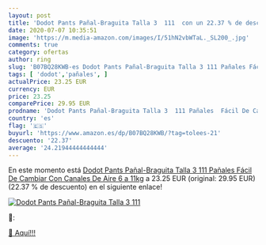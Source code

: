 ```yaml
---
layout: post
title: 'Dodot Pants Pañal-Braguita Talla 3  111  con un 22.37 % de descuento'
date: 2020-07-07 10:35:51
image: 'https://m.media-amazon.com/images/I/51hN2vbWTaL._SL200_.jpg'
comments: true
category: ofertas
author: ring
slug: 'B07BQ28KWB-es Dodot Pants Pañal-Braguita Talla 3 111 Pañales Fácil De...'
tags: [ 'dodot','pañales', ]
actualPrice: 23.25 EUR
currency: EUR
price: 23.25
comparePrice: 29.95 EUR
prodname: 'Dodot Pants Pañal-Braguita Talla 3  111 Pañales  Fácil De Cambiar Con Canales De Aire  6 a 11kg'
country: 'es'
flag: '🇪🇸'
buyurl: 'https://www.amazon.es/dp/B07BQ28KWB/?tag=tolees-21'
descuento: '22.37'
average: '24.21944444444444'
---
```


En este momento está [Dodot Pants Pañal-Braguita Talla 3  111 Pañales  Fácil De Cambiar Con Canales De Aire  6 a 11kg](https://www.amazon.es/dp/B07BQ28KWB/?tag=tolees-21) a 23.25 EUR (original: 29.95 EUR) (22.37 %  de descuento) en el siguiente enlace!

[![Dodot Pants Pañal-Braguita Talla 3  111 ](https://m.media-amazon.com/images/I/51hN2vbWTaL._SL200_.jpg)](https://www.amazon.es/dp/B07BQ28KWB/?tag=tolees-21)

🔎:


[🛒 Aquí!!!](https://www.amazon.es/dp/B07BQ28KWB/?tag=tolees-21)
